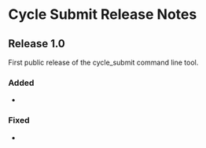# Cycle Submit Release Notes


## Release 1.0

First public release of the cycle_submit command line tool.

### Added

* <nothing>

### Fixed

* <nothing>

